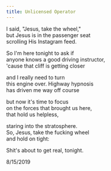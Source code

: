 ```yaml
---
title: Unlicensed Operator
---
```


I said, "Jesus, take the wheel,"  
but Jesus is in the passenger seat  
scrolling His Instagram feed.  

So I'm here tonight to ask if  
anyone knows a good driving instructor,  
'cause that cliff is getting closer  

and I really need to turn  
this engine over. Highway hypnosis  
has driven me way off course  

but now it's time to focus  
on the forces that brought us here,  
that hold us helpless,  

staring into the stratosphere.  
So, Jesus, take the fucking wheel  
and hold on tight:  

Shit's about to get real, tonight.

8/15/2019
